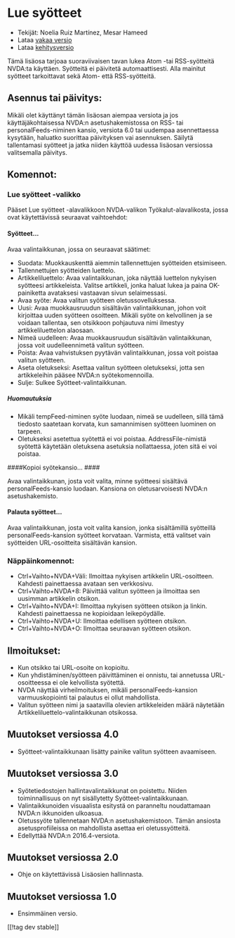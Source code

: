 # Lue syötteet #

* Tekijät: Noelia Ruiz Martínez, Mesar Hameed
* Lataa [vakaa versio][1]
* Lataa [kehitysversio][2]

Tämä lisäosa tarjoaa suoraviivaisen tavan lukea Atom -tai RSS-syötteitä
NVDA:ta käyttäen.  Syötteitä ei päivitetä automaattisesti.  Alla mainitut
syötteet tarkoittavat sekä Atom- että RSS-syötteitä.

## Asennus tai päivitys: ##

Mikäli olet käyttänyt tämän lisäosan aiempaa versiota ja jos
käyttäjäkohtaisessa NVDA:n asetushakemistossa on RSS- tai
personalFeeds-niminen kansio, versiota 6.0 tai uudempaa asennettaessa
kysytään, haluatko suorittaa päivityksen vai asennuksen.  Säilytä
tallentamasi syötteet ja jatka niiden käyttöä uudessa lisäosan versiossa
valitsemalla  päivitys.

## Komennot: ##

### Lue syötteet -valikko ###

Pääset Lue syötteet -alavalikkoon NVDA-valikon Työkalut-alavalikosta, jossa
ovat käytettävissä seuraavat vaihtoehdot:

#### Syötteet... ####

Avaa valintaikkunan, jossa on seuraavat säätimet:

* Suodata: Muokkauskenttä aiemmin tallennettujen syötteiden etsimiseen.
* Tallennettujen syötteiden luettelo.
* Artikkeliluettelo: Avaa valintaikkunan, joka näyttää luettelon nykyisen
  syötteesi artikkeleista. Valitse artikkeli, jonka haluat lukea ja paina
  OK-painiketta avataksesi vastaavan sivun selaimessasi.
* Avaa syöte: Avaa valitun syötteen oletussovelluksessa.
* Uusi: Avaa muokkausruudun sisältävän valintaikkunan, johon voit kirjoittaa
  uuden syötteen osoitteen. Mikäli syöte on kelvollinen ja se voidaan
  tallentaa, sen otsikkoon pohjautuva nimi ilmestyy artikkeliluettelon
  alaosaan.
* Nimeä uudelleen: Avaa muokkausruudun sisältävän valintaikkunan, jossa voit
  uudelleennimetä valitun syötteen.
* Poista: Avaa vahvistuksen pyytävän valintaikkunan, jossa voit poistaa
  valitun syötteen.
* Aseta oletukseksi: Asettaa valitun syötteen oletukseksi, jotta sen
  artikkeleihin pääsee NVDA:n syötekomennoilla.
* Sulje: Sulkee Syötteet-valintaikkunan.

##### Huomautuksia #####

* Mikäli tempFeed-niminen syöte luodaan, nimeä se uudelleen, sillä tämä
  tiedosto saatetaan korvata, kun samannimisen syötteen luominen on tarpeen.
* Oletukseksi asetettua syötettä ei voi poistaa. AddressFile-nimistä
  syötettä käytetään oletuksena asetuksia nollattaessa, joten sitä ei voi
  poistaa.

####Kopioi syötekansio... ####

Avaa valintaikkunan, josta voit valita, minne syötteesi sisältävä
personalFeeds-kansio luodaan. Kansiona on oletusarvoisesti NVDA:n
asetushakemisto.

#### Palauta syötteet... ####

Avaa valintaikkunan, josta voit valita kansion, jonka sisältämillä
syötteillä personalFeeds-kansion syötteet korvataan. Varmista, että valitset
vain syötteiden URL-osoitteita sisältävän kansion.

### Näppäinkomennot: ###

* Ctrl+Vaihto+NVDA+Väli: Ilmoittaa nykyisen artikkelin
  URL-osoitteen. Kahdesti painettaessa avataan sen verkkosivu.
* Ctrl+Vaihto+NVDA+8: Päivittää valitun syötteen ja ilmoittaa sen uusimman
  artikkelin otsikon.
* Ctrl+Vaihto+NVDA+I: Ilmoittaa nykyisen syötteen otsikon ja
  linkin. Kahdesti painettaessa ne kopioidaan leikepöydälle.
* Ctrl+Vaihto+NVDA+U: Ilmoittaa edellisen syötteen otsikon.
* Ctrl+Vaihto+NVDA+O: Ilmoittaa seuraavan syötteen otsikon.

## Ilmoitukset: ##

* Kun otsikko tai URL-osoite on kopioitu.
* Kun yhdistäminen/syötteen päivittäminen ei onnistu, tai annetussa
  URL-osoitteessa ei ole kelvollista syötettä.
* NVDA näyttää virheilmoituksen, mikäli personalFeeds-kansion
  varmuuskopiointi tai palautus ei ollut mahdollista.
* Valitun syötteen nimi ja saatavilla olevien artikkeleiden määrä näytetään
  Artikkeliluettelo-valintaikkunan otsikossa.



## Muutokset versiossa 4.0 ##

* Syötteet-valintaikkunaan lisätty painike valitun syötteen avaamiseen.

## Muutokset versiossa 3.0 ##

* Syötetiedostojen hallintavalintaikkunat on poistettu. Niiden
  toiminnallisuus on nyt sisällytetty Syötteet-valintaikkunaan.
* Valintaikkunoiden visuaalista esitystä on paranneltu noudattamaan NVDA:n
  ikkunoiden ulkoasua.
* Oletussyöte tallennetaan NVDA:n asetushakemistoon. Tämän ansiosta
  asetusprofiileissa on mahdollista asettaa eri oletussyötteitä.
* Edellyttää NVDA:n 2016.4-versiota.


## Muutokset versiossa 2.0 ##

* Ohje on käytettävissä Lisäosien hallinnasta.

## Muutokset versiossa 1.0 ##

* Ensimmäinen versio.

[[!tag dev stable]]

[1]: http://addons.nvda-project.org/files/get.php?file=rf

[2]: http://addons.nvda-project.org/files/get.php?file=rf-dev
